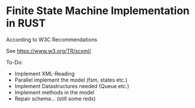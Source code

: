 # Finite State Machine Implementation in RUST

According to W3C Recommendations

See https://www.w3.org/TR/scxml/

To-Do:

+ Implement XML-Reading
+ Parallel implement the model (fsm, states etc.)
+ Implement Datastructures needed (Queue etc.)
+ Implement methods in the model
+ Repair schema... (still some reds)



